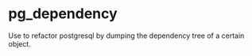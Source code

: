 pg_dependency
=============

Use to refactor postgresql by dumping the dependency tree of a certain object.
